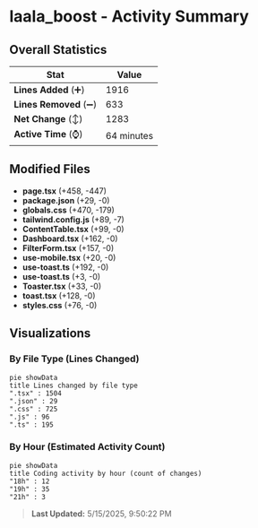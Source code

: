 # laala_boost - Activity Summary 

## Overall Statistics

| Stat                   | Value                                                             |
| ---------------------- | ----------------------------------------------------------------- |
| **Lines Added** (➕)   | 1916                                          |
| **Lines Removed** (➖) | 633                                        |
| **Net Change** (↕)    | 1283                |
| **Active Time** (⌚)   | 64 minutes |


## Modified Files
- **page.tsx** (+458, -447)
- **package.json** (+29, -0)
- **globals.css** (+470, -179)
- **tailwind.config.js** (+89, -7)
- **ContentTable.tsx** (+99, -0)
- **Dashboard.tsx** (+162, -0)
- **FilterForm.tsx** (+157, -0)
- **use-mobile.tsx** (+20, -0)
- **use-toast.ts** (+192, -0)
- **use-toast.ts** (+3, -0)
- **Toaster.tsx** (+33, -0)
- **toast.tsx** (+128, -0)
- **styles.css** (+76, -0)

## Visualizations

### By File Type (Lines Changed)

```mermaid
pie showData
title Lines changed by file type
".tsx" : 1504
".json" : 29
".css" : 725
".js" : 96
".ts" : 195
```

### By Hour (Estimated Activity Count)

```mermaid
pie showData
title Coding activity by hour (count of changes)
"18h" : 12
"19h" : 35
"21h" : 3
```


> **Last Updated:** 5/15/2025, 9:50:22 PM